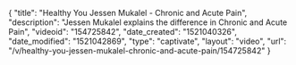 {
    "title": "Healthy You Jessen Mukalel - Chronic and Acute Pain",
    "description": "Jessen Mukalel explains the difference in Chronic and Acute Pain",
    "videoid": "154725842",
    "date_created": "1521040326",
    "date_modified": "1521042869",
    "type": "captivate",
    "layout": "video",
    "url": "\/v\/healthy-you-jessen-mukalel-chronic-and-acute-pain\/154725842"
}